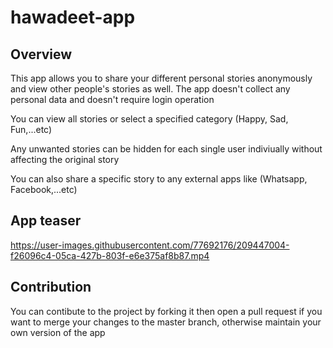 # hawadeet-app

## Overview

This app allows you to share your different personal stories anonymously and view other people's stories as well.
The app doesn't collect any personal data and doesn't require login operation

You can view all stories or select a specified category (Happy, Sad, Fun,...etc)

Any unwanted stories can be hidden for each single user indiviually without affecting the original story

You can also share a specific story to any external apps like (Whatsapp, Facebook,...etc)

## App teaser



https://user-images.githubusercontent.com/77692176/209447004-f26096c4-05ca-427b-803f-e6e375af8b87.mp4


## Contribution

You can contibute to the project by forking it then open a pull request if you want to merge your changes to the master branch, otherwise maintain your own version of the app
